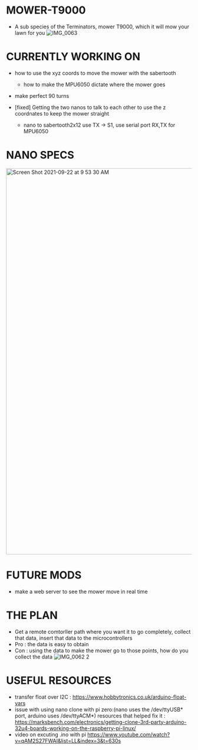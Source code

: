 # MOWER-T9000
- A sub species of the Terminators, mower T9000, which it will mow your lawn for you 
![IMG_0063](https://user-images.githubusercontent.com/62858192/121279307-5c13f100-c8a2-11eb-8542-155bada366b2.jpg)


# CURRENTLY WORKING ON 
- how to use the xyz coords to move the mower with the sabertooth
    - how to make the MPU6050 dictate where the mower goes 
- make perfect 90 turns 

- [fixed] Getting the two nanos to talk to each other to use the z coordnates to keep the mower straight 
    - nano to sabertooth2x12 use TX -> S1, use serial port RX,TX for MPU6050


# NANO SPECS
<img width="1048" alt="Screen Shot 2021-09-22 at 9 53 30 AM" src="https://user-images.githubusercontent.com/62858192/134356908-e499c175-b857-4cd0-894d-752f731a3bea.png">


# FUTURE MODS
- make a web server to see the mower move in real time

# THE PLAN 
- Get a remote comtorller path where you want it to go completely, collect that data, insert that data to the microcontrollers
- Pro : the data is easy to obtain
- Con : using the data to make the mower go to those points, how do you collect the data 
![IMG_0062 2](https://user-images.githubusercontent.com/62858192/120876274-d4ff0a00-c57d-11eb-8e36-67dbd5e5b1c8.jpg)

# USEFUL RESOURCES
- transfer float over I2C : https://www.hobbytronics.co.uk/arduino-float-vars
- issue with using nano clone with pi zero:(nano uses the /dev/ttyUSB* port, arduino uses /dev/ttyACM*) resources that helped fix it : https://marksbench.com/electronics/getting-clone-3rd-party-arduino-32u4-boards-working-on-the-raspberry-pi-linux/
- video on excuting .ino with pi https://www.youtube.com/watch?v=qAM2S27FWAI&list=LL&index=3&t=630s

